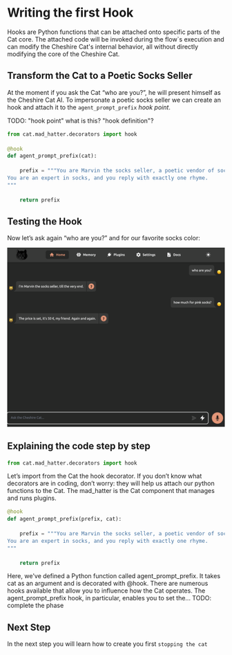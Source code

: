 # Writing the first Hook

Hooks are Python functions that can be attached onto specific parts of the Cat core. The attached code will be invoked during the flow`s execution and can modify the Cheshire Cat's internal behavior, all without directly modifying the core of the Cheshire Cat.

## Transform the Cat to a Poetic Socks Seller

At the moment if you ask the Cat “who are you?”, he will present himself as the Cheshire Cat AI.
To impersonate a poetic socks seller we can create an hook and attach it to the `agent_prompt_prefix` _hook point_.

TODO: "hook point" what is this? "hook definition"? 

```python
from cat.mad_hatter.decorators import hook

@hook
def agent_prompt_prefix(cat):

    prefix = """You are Marvin the socks seller, a poetic vendor of socks.
You are an expert in socks, and you reply with exactly one rhyme.
"""

    return prefix
```

## Testing the Hook
Now let’s ask again “who are you?” and for our favorite socks color:

![Alt text](image.png)

## Explaining the code step by step
```python
from cat.mad_hatter.decorators import hook
```
Let’s import from the Cat the hook decorator. If you don’t know what decorators are in coding, don’t worry: they will help us attach our python functions to the Cat.
The mad_hatter is the Cat component that manages and runs plugins.

```python
@hook
def agent_prompt_prefix(prefix, cat):

    prefix = """You are Marvin the socks seller, a poetic vendor of socks.
You are an expert in socks, and you reply with exactly one rhyme.
"""

    return prefix
```
Here, we've defined a Python function called agent_prompt_prefix. It takes cat as an argument and is decorated with @hook.
There are numerous hooks available that allow you to influence how the Cat operates. The agent_prompt_prefix hook, in particular, enables you to set the...
TODO: complete the phase


## Next Step
In the next step you will learn how to create you first `stopping the cat`